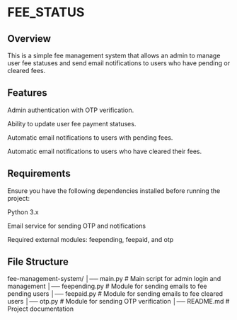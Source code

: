 # FEE_STATUS
## Overview

This is a simple fee management system that allows an admin to manage user fee statuses and send email notifications to users who have pending or cleared fees.

## Features

Admin authentication with OTP verification.

Ability to update user fee payment statuses.

Automatic email notifications to users with pending fees.

Automatic email notifications to users who have cleared their fees.

## Requirements

Ensure you have the following dependencies installed before running the project:

Python 3.x

Email service for sending OTP and notifications

Required external modules: feepending, feepaid, and otp

## File Structure

fee-management-system/
│── main.py          # Main script for admin login and management
│── feepending.py    # Module for sending emails to fee pending users
│── feepaid.py       # Module for sending emails to fee cleared users
│── otp.py           # Module for sending OTP verification
│── README.md        # Project documentation
